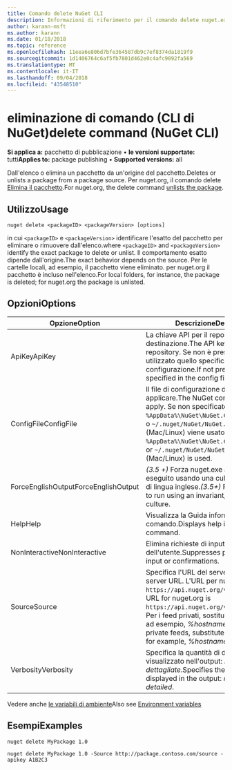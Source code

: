 ```yaml
---
title: Comando delete NuGet CLI
description: Informazioni di riferimento per il comando delete nuget.exe
author: karann-msft
ms.author: karann
ms.date: 01/18/2018
ms.topic: reference
ms.openlocfilehash: 11eea6e806d7bfe364587db9c7ef8374da1819f9
ms.sourcegitcommit: 1d1406764c6af5fb7801d462e0c4afc9092fa569
ms.translationtype: MT
ms.contentlocale: it-IT
ms.lasthandoff: 09/04/2018
ms.locfileid: "43548510"
---
```

# <a name="delete-command-nuget-cli"></a><span data-ttu-id="602e0-103">eliminazione di comando (CLI di NuGet)</span><span class="sxs-lookup"><span data-stu-id="602e0-103">delete command (NuGet CLI)</span></span>

<span data-ttu-id="602e0-104">**Si applica a:** pacchetto di pubblicazione &bullet; **le versioni supportate:** tutti</span><span class="sxs-lookup"><span data-stu-id="602e0-104">**Applies to:** package publishing &bullet; **Supported versions:** all</span></span>

<span data-ttu-id="602e0-105">Dall'elenco o elimina un pacchetto da un'origine del pacchetto.</span><span class="sxs-lookup"><span data-stu-id="602e0-105">Deletes or unlists a package from a package source.</span></span> <span data-ttu-id="602e0-106">Per nuget.org, il comando delete [Elimina il pacchetto](../policies/deleting-packages.md).</span><span class="sxs-lookup"><span data-stu-id="602e0-106">For nuget.org, the delete command [unlists the package](../policies/deleting-packages.md).</span></span>

## <a name="usage"></a><span data-ttu-id="602e0-107">Utilizzo</span><span class="sxs-lookup"><span data-stu-id="602e0-107">Usage</span></span>

```cli
nuget delete <packageID> <packageVersion> [options]
```

<span data-ttu-id="602e0-108">in cui `<packageID>` e `<packageVersion>` identificare l'esatto del pacchetto per eliminare o rimuovere dall'elenco.</span><span class="sxs-lookup"><span data-stu-id="602e0-108">where `<packageID>` and `<packageVersion>` identify the exact package to delete or unlist.</span></span> <span data-ttu-id="602e0-109">Il comportamento esatto dipende dall'origine.</span><span class="sxs-lookup"><span data-stu-id="602e0-109">The exact behavior depends on the source.</span></span> <span data-ttu-id="602e0-110">Per le cartelle locali, ad esempio, il pacchetto viene eliminato. per nuget.org il pacchetto è incluso nell'elenco.</span><span class="sxs-lookup"><span data-stu-id="602e0-110">For local folders, for instance, the package is deleted; for nuget.org the package is unlisted.</span></span>

## <a name="options"></a><span data-ttu-id="602e0-111">Opzioni</span><span class="sxs-lookup"><span data-stu-id="602e0-111">Options</span></span>

| <span data-ttu-id="602e0-112">Opzione</span><span class="sxs-lookup"><span data-stu-id="602e0-112">Option</span></span> | <span data-ttu-id="602e0-113">Descrizione</span><span class="sxs-lookup"><span data-stu-id="602e0-113">Description</span></span> |
| --- | --- |
| <span data-ttu-id="602e0-114">ApiKey</span><span class="sxs-lookup"><span data-stu-id="602e0-114">ApiKey</span></span> | <span data-ttu-id="602e0-115">La chiave API per il repository di destinazione.</span><span class="sxs-lookup"><span data-stu-id="602e0-115">The API key for the target repository.</span></span> <span data-ttu-id="602e0-116">Se non è presente, viene utilizzato quello specificato nel file di configurazione.</span><span class="sxs-lookup"><span data-stu-id="602e0-116">If not present, the one specified in the config file is used.</span></span> |
| <span data-ttu-id="602e0-117">ConfigFile</span><span class="sxs-lookup"><span data-stu-id="602e0-117">ConfigFile</span></span> | <span data-ttu-id="602e0-118">Il file di configurazione di NuGet da applicare.</span><span class="sxs-lookup"><span data-stu-id="602e0-118">The NuGet configuration file to apply.</span></span> <span data-ttu-id="602e0-119">Se non specificato, `%AppData%\NuGet\NuGet.Config` (Windows) o `~/.nuget/NuGet/NuGet.Config` (Mac/Linux) viene usato.</span><span class="sxs-lookup"><span data-stu-id="602e0-119">If not specified, `%AppData%\NuGet\NuGet.Config` (Windows) or `~/.nuget/NuGet/NuGet.Config` (Mac/Linux) is used.</span></span>|
| <span data-ttu-id="602e0-120">ForceEnglishOutput</span><span class="sxs-lookup"><span data-stu-id="602e0-120">ForceEnglishOutput</span></span> | <span data-ttu-id="602e0-121">*(3.5 +)*  Forza nuget.exe affinché venga eseguito usando una cultura invariante e di lingua inglese.</span><span class="sxs-lookup"><span data-stu-id="602e0-121">*(3.5+)* Forces nuget.exe to run using an invariant, English-based culture.</span></span> |
| <span data-ttu-id="602e0-122">Help</span><span class="sxs-lookup"><span data-stu-id="602e0-122">Help</span></span> | <span data-ttu-id="602e0-123">Visualizza la Guida informazioni per il comando.</span><span class="sxs-lookup"><span data-stu-id="602e0-123">Displays help information for the command.</span></span> |
| <span data-ttu-id="602e0-124">NonInteractive</span><span class="sxs-lookup"><span data-stu-id="602e0-124">NonInteractive</span></span> | <span data-ttu-id="602e0-125">Elimina richieste di input o conferme dell'utente.</span><span class="sxs-lookup"><span data-stu-id="602e0-125">Suppresses prompts for user input or confirmations.</span></span> |
| <span data-ttu-id="602e0-126">Source</span><span class="sxs-lookup"><span data-stu-id="602e0-126">Source</span></span> | <span data-ttu-id="602e0-127">Specifica l'URL del server.</span><span class="sxs-lookup"><span data-stu-id="602e0-127">Specifies the server URL.</span></span> <span data-ttu-id="602e0-128">L'URL per nuget.org è `https://api.nuget.org/v3/index.json`.</span><span class="sxs-lookup"><span data-stu-id="602e0-128">The URL for nuget.org is `https://api.nuget.org/v3/index.json`.</span></span> <span data-ttu-id="602e0-129">Per i feed privati, sostituire il nome host, ad esempio, *%hostname%/api/v3*.</span><span class="sxs-lookup"><span data-stu-id="602e0-129">For private feeds, substitute the host name, for example, *%hostname%/api/v3*.</span></span> |
| <span data-ttu-id="602e0-130">Verbosity</span><span class="sxs-lookup"><span data-stu-id="602e0-130">Verbosity</span></span> | <span data-ttu-id="602e0-131">Specifica la quantità di dettaglio visualizzato nell'output: *normali*, *quiet*, *dettagliate*.</span><span class="sxs-lookup"><span data-stu-id="602e0-131">Specifies the amount of detail displayed in the output: *normal*, *quiet*, *detailed*.</span></span> |

<span data-ttu-id="602e0-132">Vedere anche [le variabili di ambiente](cli-ref-environment-variables.md)</span><span class="sxs-lookup"><span data-stu-id="602e0-132">Also see [Environment variables](cli-ref-environment-variables.md)</span></span>

## <a name="examples"></a><span data-ttu-id="602e0-133">Esempi</span><span class="sxs-lookup"><span data-stu-id="602e0-133">Examples</span></span>

```cli
nuget delete MyPackage 1.0

nuget delete MyPackage 1.0 -Source http://package.contoso.com/source -apikey A1B2C3
```
